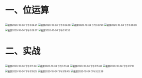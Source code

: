 # 一、位运算

<img src="https://leibnize-picbed.oss-cn-shenzhen.aliyuncs.com/img/20201004150423.png" alt="截屏2020-10-04 下午3.04.21" style="zoom:50%;" />

<img src="https://leibnize-picbed.oss-cn-shenzhen.aliyuncs.com/img/20201004150441.png" alt="截屏2020-10-04 下午3.04.38" style="zoom:50%;" />



<img src="https://leibnize-picbed.oss-cn-shenzhen.aliyuncs.com/img/20201004150744.png" alt="截屏2020-10-04 下午3.07.41" style="zoom:50%;" />

<img src="https://leibnize-picbed.oss-cn-shenzhen.aliyuncs.com/img/20201004150812.png" alt="截屏2020-10-04 下午3.08.09" style="zoom:50%;" />

<img src="https://leibnize-picbed.oss-cn-shenzhen.aliyuncs.com/img/20201004150904.png" alt="截屏2020-10-04 下午3.08.57" style="zoom:50%;" />

<img src="https://leibnize-picbed.oss-cn-shenzhen.aliyuncs.com/img/20201004151057.png" alt="截屏2020-10-04 下午3.10.53" style="zoom:50%;" />



# 二、实战

<img src="https://leibnize-picbed.oss-cn-shenzhen.aliyuncs.com/img/20201004151127.png" alt="截屏2020-10-04 下午3.11.24" style="zoom:50%;" />

<img src="https://leibnize-picbed.oss-cn-shenzhen.aliyuncs.com/img/20201004151146.png" alt="截屏2020-10-04 下午3.11.44" style="zoom:50%;" />

<img src="https://leibnize-picbed.oss-cn-shenzhen.aliyuncs.com/img/20201004151550.png" alt="截屏2020-10-04 下午3.15.46" style="zoom:50%;" />

<img src="https://leibnize-picbed.oss-cn-shenzhen.aliyuncs.com/img/20201004151716.png" alt="截屏2020-10-04 下午3.17.10" style="zoom:50%;" />

<img src="https://leibnize-picbed.oss-cn-shenzhen.aliyuncs.com/img/20201004151928.png" alt="截屏2020-10-04 下午3.19.25" style="zoom:50%;" />

<img src="https://leibnize-picbed.oss-cn-shenzhen.aliyuncs.com/img/20201004151950.png" alt="截屏2020-10-04 下午3.19.45" style="zoom:50%;" />

<img src="https://leibnize-picbed.oss-cn-shenzhen.aliyuncs.com/img/20201004152242.png" alt="截屏2020-10-04 下午3.22.39" style="zoom:50%;" />





